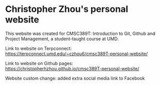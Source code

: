 # Christopher Zhou's personal website

This website was created for CMSC389T: Introduction to Git, Github and Project Management, a student-taught course at UMD.

Link to website on Terpconnect: https://terpconnect.umd.edu/~czhou6/cmsc389T-personal-website/

Link to website on Github pages: https://christopherhzhou.github.io/cmsc389T-personal-website/

Website custom change: added extra social media link to Facebook
